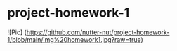 # project-homework-1

![Pic] (https://github.com/nutter-nut/project-homework-1/blob/main/img%20homework1.jpg?raw=true)
